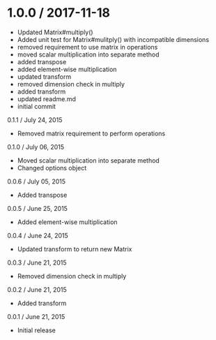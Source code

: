 
1.0.0 / 2017-11-18
==================

  * Updated Matrix#multiply()
  * Added unit test for Matrix#mulitply() with incompatible dimensions
  * removed requirement to use matrix in operations
  * moved scalar multiplication into separate method
  * added transpose
  * added element-wise multiplication
  * updated transform
  * removed dimension check in multiply
  * added transform
  * updated readme.md
  * initial commit

0.1.1 / July 24, 2015

  * Removed matrix requirement to perform operations

0.1.0 / July 06, 2015

  * Moved scalar multiplication into separate method
  * Changed options object

0.0.6 / July 05, 2015

  * Added transpose

0.0.5 / June 25, 2015

  * Added element-wise multiplication

0.0.4 / June 24, 2015

  * Updated transform to return new Matrix

0.0.3 / June 21, 2015

  * Removed dimension check in multiply

0.0.2 / June 21, 2015

  * Added transform

0.0.1 / June 21, 2015

  * Initial release
